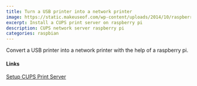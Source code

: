 ```yaml
---
title: Turn a USB printer into a network printer
image: https://static.makeuseof.com/wp-content/uploads/2014/10/raspberry-printer-670x335.jpg
excerpt: Install a CUPS print server on raspberry pi
description: CUPS network server raspberry pi
categories: raspbian
---
```

Convert a USB printer into a network printer with the help of a raspberry pi.

#### Links

[Setup CUPS Print Server](https://pimylifeup.com/raspberry-pi-print-server/)

